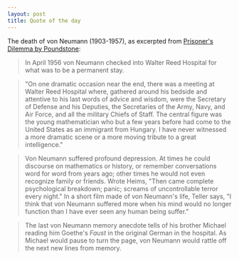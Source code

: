 ```yaml
---
layout: post
title: Quote of the day
---
```


The death of von Neumann (1903-1957), as excerpted from [Prisoner's Dilemma by
Poundstone](http://www.amzn.com/B004KPM1GM):

>In April 1956 von Neumann checked into Walter Reed Hospital for
>what was to be a permanent stay. 

>"On one dramatic occasion near the end, there
>was a meeting at Walter Reed Hospital where, gathered around his bedside and
>attentive to his last words of advice and wisdom, were the Secretary of Defense
>and his Deputies, the Secretaries of the Army, Navy, and Air Force, and all the
>military Chiefs of Staff. 
>The central figure was the young mathematician who but a few years before had
>come to the United States as an immigrant from Hungary. 
>I have never witnessed a more dramatic scene or a more moving tribute
>to a great intelligence."

>Von Neumann suffered profound depression. 
>At times he could discourse on mathematics or history, or remember
>conversations word for word from years ago; other times he would not even
>recognize family or friends.
>Wrote Heims, "Then came complete psychological breakdown; panic; screams of
>uncontrollable terror every night." 
>In a short film made of von Neumann's life, Teller says, "I think that von
>Neumann suffered more when his mind would no longer function than I have ever
>seen any human being suffer."

>The last von Neumann memory anecdote tells of his brother Michael reading him
>Goethe's *Faust* in the original German in the hospital. 
>As Michael would pause to turn the page, von Neumann would rattle off the next
>new lines from memory.

